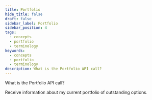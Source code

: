 ```yaml
---
title: Portfolio
hide_title: false
draft: false
sidebar_label: Portfolio
sidebar_position: 4
tags:
  - concepts
  - portfolio
  - terminology
keywords:
  - concepts
  - portfolio
  - terminology
description: What is the Portfolio API call?
---
```


What is the Portfolio API call?

Receive information about my current portfolio of outstanding options.
